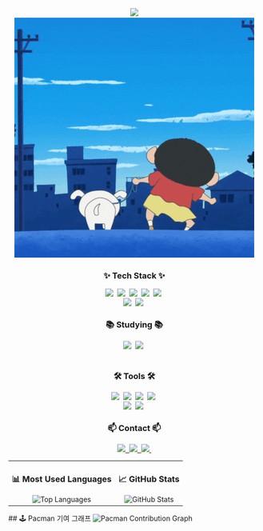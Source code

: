 <div align="center">
  <img src="https://github.com/seungjae223/seungjae223/blob/main/102_shop1_613400.gif" />
</div>
<!--타이틀 부분-->
<div align="center">
<img src="Walk.gif">

</div>

<h3 align="center">✨ Tech Stack ✨</h3>
<div align="center">
  <img src="https://img.shields.io/badge/react-20232a.svg?style=for-the-badge&logo=react&logoColor=61DAFB" />&nbsp
  <img src="https://img.shields.io/badge/javascript-F7DF1E.svg?style=for-the-badge&logo=javascript&logoColor=20232a" />&nbsp
  <img src="https://img.shields.io/badge/html5-E34F26.svg?style=for-the-badge&logo=html5&logoColor=white" />&nbsp
  <img src= "https://img.shields.io/badge/Java-00000?style=for-the-badge&logo=openjdk&logoColor=white"/>&nbsp
  <img src="https://img.shields.io/badge/C++-FBC02D?style=for-the-badge&logo=c%2B%2B&logoColor=white">&nbsp
  
</div>

<div align="center">
  <img src="https://img.shields.io/badge/css3-1572B6.svg?style=for-the-badge&logo=css3&logoColor=white" />&nbsp
  <img src="https://img.shields.io/badge/my sql-3578E5?style=for-the-badge&logo=mysql&logoColor=white" />&nbsp
</div>


<h3 align="center">📚 Studying 📚</h3>
<div align="center">
  <img src="https://img.shields.io/badge/typescript-007ACC.svg?style=for-the-badge&logo=typescript&logoColor=white" />&nbsp
  <img src="https://img.shields.io/badge/AWS-181717?style=for-the-badge&logo=amazonwebservices&logoColor=white" />&nbsp
</div>

<br>

<h3 align="center">🛠 Tools 🛠</h3>
<div align="center">
  <img src="https://img.shields.io/badge/git-F05033.svg?style=for-the-badge&logo=git&logoColor=white" />&nbsp
  <img src="https://img.shields.io/badge/github-181717.svg?style=for-the-badge&logo=github&logoColor=white" />&nbsp
  <img src="https://img.shields.io/badge/Notion-F3F3F3.svg?style=for-the-badge&logo=notion&logoColor=black" />&nbsp
  <img src="https://img.shields.io/badge/Docker-2496ED?style=for-the-badge&logo=Docker&logoColor=white" />&nbsp
</div>

<div align="center">
  <img src="https://img.shields.io/badge/slack-20232a?style=for-the-badge&logo=slack&logoColor=white" />&nbsp
    <img src="https://img.shields.io/badge/eclipse ide-2C2C32.svg?style=for-the-badge&logo=eclipseide&logoColor=white" />&nbsp
</div>

<h3 align="center">📫 Contact 📫</h3>
<div align="center">
  <a href="https://velog.io/@seungjae223/posts">
    <img src="https://img.shields.io/badge/Velog-1EBC8F?style=for-the-badge&logo=velog&logoColor=white" />&nbsp
  </a>
  <a href="https://www.instagram.com/tmdwo_._223/">
    <img src="https://img.shields.io/badge/instagram-FF4154?style=for-the-badge&logo=instagram&logoColor=white" />&nbsp
  </a>
  <a href="mailto:joyfull0223@gmail.com">
    <img
      src="https://img.shields.io/badge/joyfull0223@gmail.com-D14836?style=for-the-badge&logo=gmail&logoColor=white"/>&nbsp
  </a>
</div>

<p align="center">
  <table>
    <tr>
      <td align="center">
        <h3>📊 Most Used Languages</h3>
        <img src="https://github-readme-stats.vercel.app/api/top-langs/?username=seungjae223&layout=compact&theme=radical" alt="Top Languages" />
      </td>
      <td align="center">
        <h3>📈 GitHub Stats</h3>
        <img src="https://github-readme-stats.vercel.app/api?username=seungjae223&show_icons=true&theme=radical" alt="GitHub Stats" />
      </td>
    </tr>
  </table>
</p>
## 🕹️ Pacman 기여 그래프

<picture>
  <source media="(prefers-color-scheme: dark)" srcset="https://raw.githubusercontent.com/seungjae223/pacman-contribution-graph/output/pacman-contribution-graph-dark.svg" />
  <source media="(prefers-color-scheme: light)" srcset="https://raw.githubusercontent.com/seungjae223/pacman-contribution-graph/output/pacman-contribution-graph.svg" />
  <img alt="Pacman Contribution Graph" src="https://raw.githubusercontent.com/seungjae223/pacman-contribution-graph/output/pacman-contribution-graph.svg" />
</picture>


